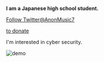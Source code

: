<b>I am a Japanese high school student.</b>

<a href="https://twitter.com/AnonMusic7?ref_src=twsrc%5Etfw" class="twitter-follow-button" data-show-count="false">Follow Twitter@AnonMusic7</a>

<a href="https://www.paypal.com/paypalme/AnonM7" target="_blank">to donate</a>

I'm interested in cyber security.

![demo](https://i.pinimg.com/originals/18/8c/e6/188ce6194bc4b27f8af06e1753e73912.gif)


